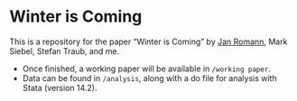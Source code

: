 # Winter is Coming

This is a repository for the paper “Winter is Coming” by [Jan Romann](https://github.com/JKRhb), Mark Siebel, Stefan Traub, and me.

- Once finished, a working paper will be available in `/working paper`.
- Data can be found in `/analysis`, along with a do file for analysis with Stata (version 14.2).
